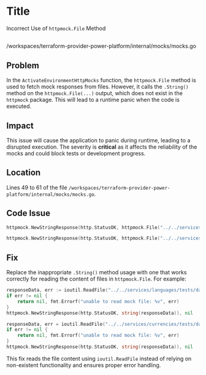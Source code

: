 # Title

Incorrect Use of `httpmock.File` Method

##

/workspaces/terraform-provider-power-platform/internal/mocks/mocks.go

## Problem

In the `ActivateEnvironmentHttpMocks` function, the `httpmock.File` method is used to fetch mock responses from files. However, it calls the `.String()` method on the `httpmock.File(...)` output, which does not exist in the `httpmock` package. This will lead to a runtime panic when the code is executed.

## Impact

This issue will cause the application to panic during runtime, leading to a disrupted execution. The severity is **critical** as it affects the reliability of the mocks and could block tests or development progress.

## Location

Lines 49 to 61 of the file `/workspaces/terraform-provider-power-platform/internal/mocks/mocks.go`.

## Code Issue

```go
httpmock.NewStringResponse(http.StatusOK, httpmock.File("../../services/languages/tests/datasource/Validate_Read/get_languages.json").String()), nil

httpmock.NewStringResponse(http.StatusOK, httpmock.File("../../services/currencies/tests/datasource/Validate_Read/get_currencies.json").String()), nil
```

## Fix

Replace the inappropriate `.String()` method usage with one that works correctly for reading the content of files in `httpmock.File`. For example:

```go
responseData, err := ioutil.ReadFile("../../services/languages/tests/datasource/Validate_Read/get_languages.json")
if err != nil {
    return nil, fmt.Errorf("unable to read mock file: %v", err)
}
httpmock.NewStringResponse(http.StatusOK, string(responseData)), nil

responseData, err = ioutil.ReadFile("../../services/currencies/tests/datasource/Validate_Read/get_currencies.json")
if err != nil {
    return nil, fmt.Errorf("unable to read mock file: %v", err)
}
httpmock.NewStringResponse(http.StatusOK, string(responseData)), nil
```

This fix reads the file content using `ioutil.ReadFile` instead of relying on non-existent functionality and ensures proper error handling.